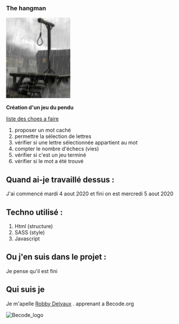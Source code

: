 ### The hangman

![GIF](./assets/img/hangman.gif)

**Création d'un jeu du pendu**

[liste des choes a faire](https://github.com/becodeorg/CRL-Woods-3.21/blob/master/LearningPath/02.The-Hill/11.Javascript/03.JS-Challenges/hangman/readme.md)

1. proposer un mot caché
2. permettre la sélection de lettres
3. vérifier si une lettre sélectionnée appartient au mot
4. compter le nombre d'échecs (vies)
5. vérifier si c'est un jeu terminé
6. vérifier si le mot a été trouvé

## Quand ai-je travaillé dessus : 

J'ai commencé mardi 4 aout 2020 et fini on est mercredi 5 aout 2020 

## Techno utilisé :

1. Html (structure)
2. SASS (style)
3. Javascript 


## Ou j'en suis dans le projet :

Je pense qu'il est fini 

## Qui suis je 

Je m'apelle [Robby Delvaux](https://github.com/Delvaux1986) . apprenant a Becode.org

![Becode_logo](img/becode.png)